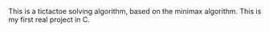 This is a tictactoe solving algorithm, based on the minimax algorithm. 
This is my first real project in C.
